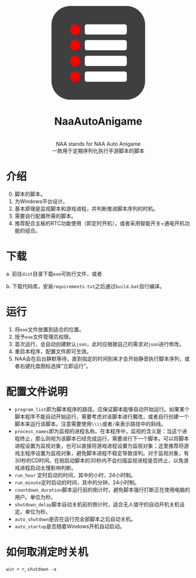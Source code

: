 <div align="center">
<img alt="LOGO" src="icon.png" width="256" height="256" />


# NaaAutoAnigame
<br>
NAA stands for NAA Auto Anigame
<br>
一款用于定期序列化执行手游脚本的脚本

</div>

# 介绍
0. 脚本的脚本。
1. 为Windows平台设计。
2. 基本原理是监视脚本和游戏进程，并判断推进脚本序列的时机。
3. 需要自行配置所需的脚本。
4. 推荐配合主板的RTC功能使用（即定时开机），或者采用智能开关+通电开机功能的组合。

# 下载
a. 前往`dist`目录下载`exe`可执行文件，或者

b. 下载代码库，安装`requirements.txt`之后通过`build.bat`自行编译。

# 运行
1. 将`exe`文件放置到适合的位置。
2. 授予`exe`文件管理员权限。
3. 首次运行，会自动创建默认`json`，此时应根据自己的需求对`json`进行修改。
4. 重启本程序，配置文件即可生效。
5. NAA会在后台静默等待，直到指定的时间到来才会开始静音执行脚本序列，或者右键托盘图标选择“立即运行”。

# 配置文件说明
- `program_list`即为脚本程序的路径。应保证脚本能够自动开始运行。如果某个脚本程序不能自动开始运行，需要考虑对该脚本进行魔改，或者自行创建一个脚本来运行该脚本。注意需要使用`\\\\`或者`/`来表示路径中的斜线。
- `process_names`即为监视的进程名称。在本程序中，监视的含义是：当这个进程终止，那么则视为该脚本已经完成运行，需要进行下一个脚本。可以将脚本进程设置为监视对象，也可以直接将游戏进程设置为监视对象；这里推荐将游戏主程序设置为监视对象，避免脚本进程不稳定导致误判。对于监视对象，有30秒的CD时间。在刚启动脚本的30秒内不会扫描监视进程是否终止，以免游戏进程启动太慢影响判断。
- `run_hour` 定时启动的时间，其中的小时，24小时制。
- `run_minute`定时启动的时间，其中的分钟，24小时制。
- `countdown_duration`脚本运行前的倒计时，避免脚本强行打断正在使用电脑的用户。单位为秒。
- `shutdown_delay`脚本自动关机前的倒计时，适合无人值守的自动开机关机设定。单位为秒。 
- `auto_shutdown`是否在运行完全部脚本之后自动关机。
- `auto_startup`是否随着Windows开机自动启动。

# 如何取消定时关机
`win + r`, `shutdown -a`